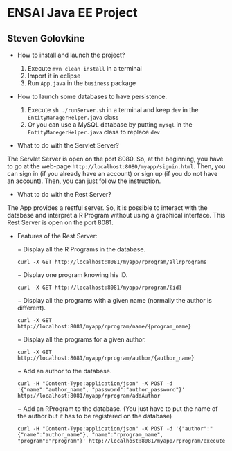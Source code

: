 # ENSAI Java EE Project

## Steven Golovkine

- How to install and launch the project?

    1. Execute `mvn clean install` in a terminal
    2. Import it in eclipse
    3. Run `App.java` in the `business` package


- How to launch some databases to have persistence.

    1. Execute `sh ./runServer.sh` in a terminal and keep `dev` in the `EntityManagerHelper.java` class
    2. Or you can use a MySQL database by putting `mysql` in the `EntityManegerHelper.java` class to replace `dev`


- What to do with the Servlet Server?

The Servlet Server is open on the port 8080. So, at the beginning, you have to go at the web-page `http://localhost:8080/myapp/signin.html`. Then, you can sign in (if you already have an account) or sign up (if you do not have an account). Then, you can just follow the instruction.


- What to do with the Rest Server?

The App provides a restful server. So, it is possible to interact with the database and interpret a R Program without using a graphical interface. This Rest Server is open on the port 8081.

* Features of the Rest Server:

     &minus; Display all the R Programs in the database.
    
    `curl -X GET http://localhost:8081/myapp/rprogram/allrprograms`
	
	&minus; Display one program knowing his ID.	
  
	`curl -X GET http://localhost:8081/myapp/rprogram/{id}`

    &minus; Display all the programs with a given name (normally the author is different).
  
	`curl -X GET http://localhost:8081/myapp/rprogram/name/{program_name}`

    &minus; Display all the programs for a given author.
  
	`curl -X GET http://localhost:8081/myapp/rprogram/author/{author_name}`

    &minus; Add an author to the database.

	`curl -H "Content-Type:application/json" -X POST -d '{"name":"author_name", "password":"author_password"}' http://localhost:8081/myapp/rprogram/addAuthor`

    &minus; Add an RProgram to the database. (You just have to put the name of the author but it has to be registered on the database)
	
	`curl -H "Content-Type:application/json" -X POST -d '{"author":"{"name":"author_name"}, "name":"rprogram_name", "program":"rprogram"}' http://localhost:8081/myapp/rprogram/execute`

